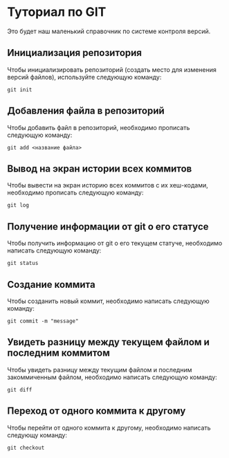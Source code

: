 # Туториал по GIT
Это будет наш маленький справочник по системе контроля версий.

## Инициализация репозитория

Чтобы инициализировать репозиторий (создать место для изменения версий файлов), используйте следующую команду:

```
git init
```
## Добавления файла в репозиторий

Чтобы добавить файл в репозиторий, необходимо прописать следующую команду:
```
git add <название файла>
```

## Вывод на экран истории всех коммитов

Чтобы вывести на экран историю всех коммитов с их хеш-кодами, необходимо прописать следующую команду:
```
git log
```

## Получение информации от git о его статусе

Чтобы получить информацию от git о его текущем статуче, необходимо написать следующую команду:
```
git status
```

## Создание коммита

Чтобы созданить новый коммит, необходимо написать следующую команду:
```
git commit -m "message"
```

## Увидеть разницу между текущем файлом и последним коммитом

Чтобы увидеть разницу между текущим файлом и последним закоммиченным файлом, необходимо написать следующую команду:
```
git diff
```

## Переход от одного коммита к другому

Чтобы перейти от одного коммита к другому, необходимо написать следующу команду: 
```
git checkout
``` 